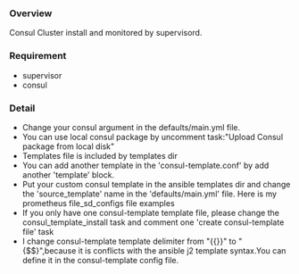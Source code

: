 ### Overview
Consul Cluster install and monitored by supervisord.
### Requirement
* supervisor
* consul
### Detail
* Change your consul argument in the defaults/main.yml file.
* You can use local consul package by uncomment task:"Upload Consul package from local disk" 
* Templates file is included by templates dir
* You can add another template in the 'consul-template.conf' by add another 'template' block.
* Put your custom consul template in the ansible templates dir and change the 'source_template' name in the 'defaults/main.yml' file. Here is my prometheus file_sd_configs file examples
*  If you only have one consul-template template file, please change the consul_template_install task and comment one 'create consul-template file' task
* I change consul-template template delimiter from "{{}}" to "{$$}",because it is conflicts with the ansible j2 template syntax.You can define it in the consul-template config file.